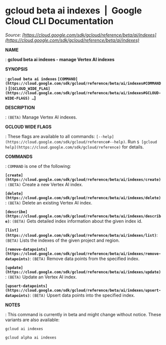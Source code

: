 # gcloud beta ai indexes  |  Google Cloud CLI Documentation

*Source: [https://cloud.google.com/sdk/gcloud/reference/beta/ai/indexes](https://cloud.google.com/sdk/gcloud/reference/beta/ai/indexes)*

**NAME**

: **gcloud beta ai indexes - manage Vertex AI indexes**

**SYNOPSIS**

: **`gcloud beta ai indexes` `[COMMAND](https://cloud.google.com/sdk/gcloud/reference/beta/ai/indexes#COMMAND)` [`[GCLOUD_WIDE_FLAG](https://cloud.google.com/sdk/gcloud/reference/beta/ai/indexes#GCLOUD-WIDE-FLAGS) …`]**

**DESCRIPTION**

: `(BETA)` Manage Vertex AI indexes.

**GCLOUD WIDE FLAGS**

: These flags are available to all commands: `[--help](https://cloud.google.com/sdk/gcloud/reference#--help)`.
Run `$ [gcloud help](https://cloud.google.com/sdk/gcloud/reference)` for details.

**COMMANDS**

: ``COMMAND`` is one of the following:

**`[create](https://cloud.google.com/sdk/gcloud/reference/beta/ai/indexes/create)`**:
`(BETA)` Create a new Vertex AI index.

**`[delete](https://cloud.google.com/sdk/gcloud/reference/beta/ai/indexes/delete)`**:
`(BETA)` Delete an existing Vertex AI index.

**`[describe](https://cloud.google.com/sdk/gcloud/reference/beta/ai/indexes/describe)`**:
`(BETA)` Gets detailed index information about the given index id.

**`[list](https://cloud.google.com/sdk/gcloud/reference/beta/ai/indexes/list)`**:
`(BETA)` Lists the indexes of the given project and region.

**`[remove-datapoints](https://cloud.google.com/sdk/gcloud/reference/beta/ai/indexes/remove-datapoints)`**:
`(BETA)` Remove data points from the specified index.

**`[update](https://cloud.google.com/sdk/gcloud/reference/beta/ai/indexes/update)`**:
`(BETA)` Update an Vertex AI index.

**`[upsert-datapoints](https://cloud.google.com/sdk/gcloud/reference/beta/ai/indexes/upsert-datapoints)`**:
`(BETA)` Upsert data points into the specified index.

**NOTES**

: This command is currently in beta and might change without notice. These
variants are also available:

```
gcloud ai indexes
```

```
gcloud alpha ai indexes
```